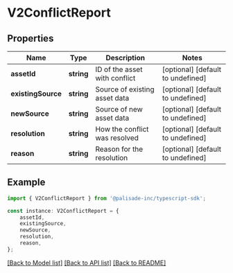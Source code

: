 # V2ConflictReport


## Properties

Name | Type | Description | Notes
------------ | ------------- | ------------- | -------------
**assetId** | **string** | ID of the asset with conflict | [optional] [default to undefined]
**existingSource** | **string** | Source of existing asset data | [optional] [default to undefined]
**newSource** | **string** | Source of new asset data | [optional] [default to undefined]
**resolution** | **string** | How the conflict was resolved | [optional] [default to undefined]
**reason** | **string** | Reason for the resolution | [optional] [default to undefined]

## Example

```typescript
import { V2ConflictReport } from '@palisade-inc/typescript-sdk';

const instance: V2ConflictReport = {
    assetId,
    existingSource,
    newSource,
    resolution,
    reason,
};
```

[[Back to Model list]](../README.md#documentation-for-models) [[Back to API list]](../README.md#documentation-for-api-endpoints) [[Back to README]](../README.md)
